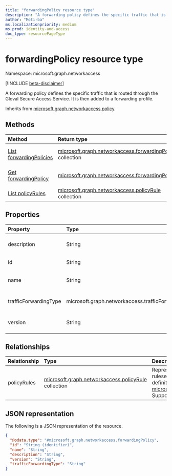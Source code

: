 ```yaml
---
title: "forwardingPolicy resource type"
description: "A forwarding policy defines the specific traffic that is routed through the Gloval Secure Access Service. It is then added to a forwarding profile."
author: "Moti-ba"
ms.localizationpriority: medium
ms.prod: identity-and-access
doc_type: resourcePageType
---
```


# forwardingPolicy resource type

Namespace: microsoft.graph.networkaccess

[!INCLUDE [beta-disclaimer](../../includes/beta-disclaimer.md)]

A forwarding policy defines the specific traffic that is routed through the Gloval Secure Access Service. It is then added to a forwarding profile.


Inherits from [microsoft.graph.networkaccess.policy](../resources/networkaccess-policy.md).

## Methods
|Method|Return type|Description|
|:---|:---|:---|
|[List forwardingPolicies](../api/networkaccess-networkaccessroot-list-forwardingpolicies.md)|[microsoft.graph.networkaccess.forwardingPolicy](../resources/networkaccess-forwardingpolicy.md) collection|Get a list of the [microsoft.graph.networkaccess.forwardingPolicy](../resources/networkaccess-forwardingpolicy.md) objects and their properties.|
|[Get forwardingPolicy](../api/networkaccess-forwardingpolicy-get.md)|[microsoft.graph.networkaccess.forwardingPolicy](../resources/networkaccess-forwardingpolicy.md)|Read the properties and relationships of a [microsoft.graph.networkaccess.forwardingPolicy](../resources/networkaccess-forwardingpolicy.md) object.|
|[List policyRules](../api/networkaccess-policy-list-policyrules.md)|[microsoft.graph.networkaccess.policyRule](../resources/networkaccess-policyrule.md) collection|Get the policy Rules.|


## Properties
|Property|Type|Description|
|:---|:---|:---|
|description|String|Forwarding policy description. Inherited from [microsoft.graph.networkaccess.policy](../resources/networkaccess-policy.md).|
|id|String|Identifier for the forwarding policy. Inherited from [microsoft.graph.entity](../resources/entity.md).|
|name|String|Forwarding policy name. Inherited from [microsoft.graph.networkaccess.policy](../resources/networkaccess-policy.md).|
|trafficForwardingType|microsoft.graph.networkaccess.trafficForwardingType|Traffic type for forwarding policy. The possible values are: `m365`, `internet`, `private`.|
|version|String|Forwarding policy version. Inherited from [microsoft.graph.networkaccess.policy](../resources/networkaccess-policy.md).|

## Relationships
|Relationship|Type|Description|
|:---|:---|:---|
|policyRules|[microsoft.graph.networkaccess.policyRule](../resources/networkaccess-policyrule.md) collection| Represents the definition of the policy ruleset that makes up the core definition of a policy. Inherited from [microsoft.graph.networkaccess.policy](../resources/networkaccess-policy.md). Supports `$expand`.|

## JSON representation
The following is a JSON representation of the resource.
<!-- {
  "blockType": "resource",
  "keyProperty": "id",
  "@odata.type": "microsoft.graph.networkaccess.forwardingPolicy",
  "baseType": "microsoft.graph.networkaccess.policy",
  "openType": false
}
-->
``` json
{
  "@odata.type": "#microsoft.graph.networkaccess.forwardingPolicy",
  "id": "String (identifier)",
  "name": "String",
  "description": "String",
  "version": "String",
  "trafficForwardingType": "String"
}
```

